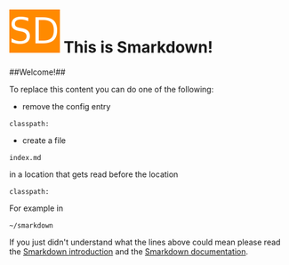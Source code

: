 # ![SD](smarkdown/smarkdown.png) This is Smarkdown!


##Welcome!##


To replace this content you can do one of the following:

- remove the config entry 
```
classpath:
```
- create a file 
```
index.md
``` 
  in a location that gets read before the location 
```
classpath:
```
  For example in 
```
~/smarkdown
```


If you just didn't understand what the lines above could mean please read the [Smarkdown introduction](smarkdown/smarkdown.md) and the [Smarkdown documentation](smarkdown/docs/configuration.md).